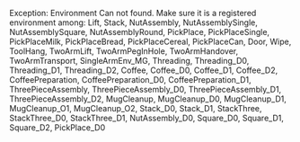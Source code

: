Exception: Environment Can not found. Make sure it is a registered environment among: 
Lift,
Stack,
NutAssembly,
NutAssemblySingle,
NutAssemblySquare,
NutAssemblyRound,
PickPlace,
PickPlaceSingle,
PickPlaceMilk,
PickPlaceBread,
PickPlaceCereal,
PickPlaceCan,
Door,
Wipe,
ToolHang,
TwoArmLift,
TwoArmPegInHole,
TwoArmHandover,
TwoArmTransport,
SingleArmEnv_MG,
Threading,
Threading_D0,
Threading_D1,
Threading_D2,
Coffee,
Coffee_D0,
Coffee_D1,
Coffee_D2,
CoffeePreparation,
CoffeePreparation_D0,
CoffeePreparation_D1,
ThreePieceAssembly,
ThreePieceAssembly_D0,
ThreePieceAssembly_D1,
ThreePieceAssembly_D2,
MugCleanup,
MugCleanup_D0,
MugCleanup_D1,
MugCleanup_O1,
MugCleanup_O2,
Stack_D0,
Stack_D1,
StackThree,
StackThree_D0,
StackThree_D1,
NutAssembly_D0,
Square_D0,
Square_D1,
Square_D2,
PickPlace_D0
